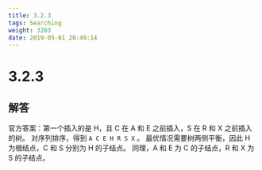```yaml
---
title: 3.2.3
tags: Searching
weight: 3203
date: 2019-05-01 20:49:14
---
```


# 3.2.3


## 解答

官方答案：第一个插入的是 H，且 C 在 A 和 E 之前插入，S 在 R 和 X 之前插入的树。
对序列排序，得到 `A C E H R S X` 。
最优情况需要树两侧平衡，因此 H 为根结点，C 和 S 分别为 H 的子结点。
同理，A 和 E 为 C 的子结点，R 和 X 为 S 的子结点。
